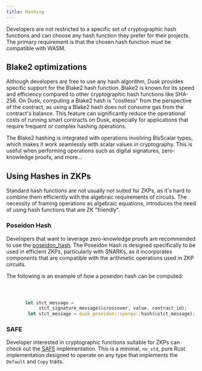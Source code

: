 ```yaml
---
title: Hashing
---
```


Developers are not restricted to a specific set of cryptographic hash functions and can choose any hash function they prefer for their projects. The primary requirement is that the chosen hash function must be compatible with WASM.

## Blake2 optimizations
Although developers are free to use any hash algorithm, Dusk provides specific support for the Blake2 hash function. Blake2 is known for its speed and efficiency compared to other cryptographic hash functions like SHA-256. On Dusk, computing a Blake2 hash is "costless" from the perspective of the contract, as using a Blake2 hash does not consume gas from the contract's balance. This feature can significantly reduce the operational costs of running smart contracts on Dusk, especially for applications that require frequent or complex hashing operations.

The Blake2 hashing is integrated with operations involving BlsScalar types, which makes it work seamlessly with scalar values in cryptography. This is useful when performing operations such as digital signatures, zero-knowledge proofs, and more...

## Using Hashes in ZKPs

Standard hash functions are not usually not suited for ZKPs, as it's hard to combine them efficiently with the algebraic requirements of circuits. The necessity of framing operations as algebraic equations, introduces the need of using hash functions that are ZK "friendly".


### Poseidon Hash

Developers that want to leverage zero-knowledge proofs are recommended to use the <a href="https://github.com/dusk-network/Poseidon252" target="_blank" >poseidon_hash</a>. The Poseidon Hash is designed specifically to be used in efficient ZKPs, particularly with SNARKs, as it incorporates components that are compatible with the arithmetic operations used in ZKP circuits.

The following is an example of how a poseidon hash can be computed:

```rust



       let stct_message =
            stct_signature_message(&crossover, value, contract_id);
        let stct_message = dusk_poseidon::sponge::hash(&stct_message);

```



### SAFE

Developer interested in cryptographic functions suitable for ZKPs can check out the <a href="https://github.com/dusk-network/safe/tree/2d42f41f05e141a5786ea655e99ba1f3dae217bd" target="_blank" >SAFE</a> implementation. This is a minimal, ```no_std```, pure Rust implementation designed to operate on any type that implements the ```Default``` and ```Copy``` traits.

